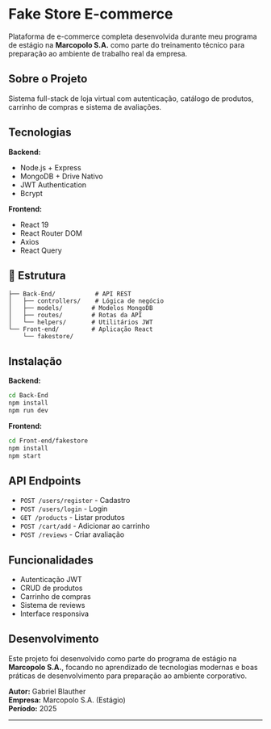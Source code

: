#  Fake Store E-commerce

Plataforma de e-commerce completa desenvolvida durante meu programa de estágio na **Marcopolo S.A.** como parte do treinamento técnico para preparação ao ambiente de trabalho real da empresa.

##  Sobre o Projeto

Sistema full-stack de loja virtual com autenticação, catálogo de produtos, carrinho de compras e sistema de avaliações.

##  Tecnologias

**Backend:**
- Node.js + Express
- MongoDB + Drive Nativo
- JWT Authentication
- Bcrypt

**Frontend:**
- React 19
- React Router DOM
- Axios
- React Query

## 📁 Estrutura

```
├── Back-End/           # API REST
│   ├── controllers/    # Lógica de negócio
│   ├── models/        # Modelos MongoDB
│   ├── routes/        # Rotas da API
│   └── helpers/       # Utilitários JWT
└── Front-end/         # Aplicação React
    └── fakestore/
```

##  Instalação

**Backend:**
```bash
cd Back-End
npm install
npm run dev
```

**Frontend:**
```bash
cd Front-end/fakestore
npm install
npm start
```

##  API Endpoints

- `POST /users/register` - Cadastro
- `POST /users/login` - Login
- `GET /products` - Listar produtos
- `POST /cart/add` - Adicionar ao carrinho
- `POST /reviews` - Criar avaliação

##  Funcionalidades

-  Autenticação JWT
-  CRUD de produtos
-  Carrinho de compras
-  Sistema de reviews
-  Interface responsiva

##  Desenvolvimento

Este projeto foi desenvolvido como parte do programa de estágio na **Marcopolo S.A.**, focando no aprendizado de tecnologias modernas e boas práticas de desenvolvimento para preparação ao ambiente corporativo.

**Autor:** Gabriel Blauther  
**Empresa:** Marcopolo S.A. (Estágio)  
**Período:** 2025

---
